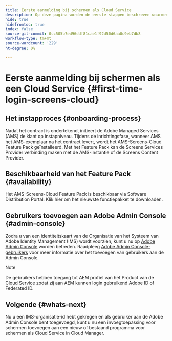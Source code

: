 ```yaml
---
title: Eerste aanmelding bij schermen als Cloud Service
description: Op deze pagina worden de eerste stappen beschreven waarmee u aan de slag gaat met Schermen als Cloud Service.
hide: true
hidefromtoc: true
index: false
source-git-commit: 0cc505b7ed96ddf81cae1f92d50d6aa0c9eb7db8
workflow-type: tm+mt
source-wordcount: '229'
ht-degree: 0%

---
```



# Eerste aanmelding bij schermen als een Cloud Service {#first-time-login-screens-cloud}


## Het instapproces {#onboarding-process}

Nadat het contract is ondertekend, initieert de Adobe Managed Services (AMS) de klant op instapniveau. Tijdens de inrichtingsfase, wanneer AMS het AMS-exemplaar na het contract levert, wordt het AMS-Screens-Cloud Feature Pack geïnstalleerd. Met het Feature Pack kan de Screens Services Provider verbinding maken met de AMS-instantie of de Screens Content Provider.

## Beschikbaarheid van het Feature Pack {#availability}

Het AMS-Screens-Cloud Feature Pack is beschikbaar via Software Distribution Portal.
Klik hier om het nieuwste functiepakket te downloaden.

## Gebruikers toevoegen aan Adobe Admin Console {#admin-console}

Zodra u van een identiteitskaart van de Organisatie van het Systeem van Adobe Identity Management (IMS) wordt voorzien, kunt u nu op [Adobe Admin Console](https://adminconsole.adobe.com/) worden betreden. Raadpleeg [Adobe Admin Console-gebruikers](https://helpx.adobe.com/enterprise/admin-guide.html/enterprise/using/users.ug.html) voor meer informatie over het toevoegen van gebruikers aan de Admin Console.

>[!NOTE]
>De gebruikers hebben toegang tot AEM profiel van het Product van de Cloud Service zodat zij aan AEM kunnen login gebruikend Adobe ID of Federated ID.

## Volgende {#whats-next}

Nu u een IMS-organisatie-id hebt gekregen en als gebruiker aan de Adobe Admin Console bent toegevoegd, kunt u nu een invoegtoepassing voor schermen toevoegen aan een nieuw of bestaand programma voor schermen als Cloud Service in Cloud Manager.